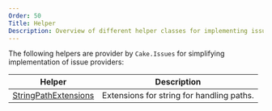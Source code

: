 ```yaml
---
Order: 50
Title: Helper
Description: Overview of different helper classes for implementing issue providers.
---
```

The following helpers are provider by `Cake.Issues` for simplifying implementation of issue providers:

| Helper                   | Description                                                                    |
|--------------------------|--------------------------------------------------------------------------------|
| [StringPathExtensions]   | Extensions for string for handling paths.                                      |

[StringPathExtensions]: ../../../api/Cake.Issues/StringPathExtensions/